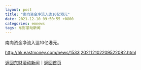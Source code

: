 ```yaml
---
layout: post
title: "南向资金净流入达10亿港元"
date: 2021-12-10 09:50:55 +0800
categories: emnews
tags: 东财滚动新闻
---
```


南向资金净流入达10亿港元。

<http://hk.eastmoney.com/news/1533,202112102209522082.html>

[返回东财滚动新闻](//finews.withounder.com/emnews/)｜[返回首页](//finews.withounder.com/)